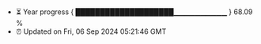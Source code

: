 - ⏳ Year progress { ████████████████████▁▁▁▁▁▁▁▁▁▁ } 68.09 %
- ⏰ Updated on Fri, 06 Sep 2024 05:21:46 GMT

